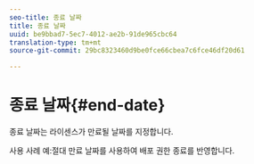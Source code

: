 ```yaml
---
seo-title: 종료 날짜
title: 종료 날짜
uuid: be9bbad7-5ec7-4012-ae2b-91de965cbc64
translation-type: tm+mt
source-git-commit: 29bc8323460d9be0fce66cbea7c6fce46df20d61

---
```



# 종료 날짜{#end-date}

종료 날짜는 라이센스가 만료될 날짜를 지정합니다.

사용 사례 예:절대 만료 날짜를 사용하여 배포 권한 종료를 반영합니다.
